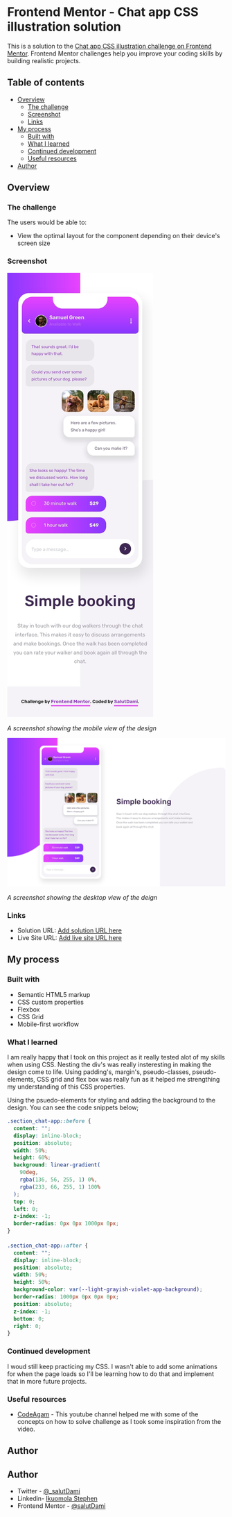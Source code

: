 # Frontend Mentor - Chat app CSS illustration solution

This is a solution to the [Chat app CSS illustration challenge on Frontend Mentor](https://www.frontendmentor.io/challenges/chat-app-css-illustration-O5auMkFqY). Frontend Mentor challenges help you improve your coding skills by building realistic projects.

## Table of contents

- [Overview](#overview)
  - [The challenge](#the-challenge)
  - [Screenshot](#screenshot)
  - [Links](#links)
- [My process](#my-process)
  - [Built with](#built-with)
  - [What I learned](#what-i-learned)
  - [Continued development](#continued-development)
  - [Useful resources](#useful-resources)
- [Author](#author)

## Overview

### The challenge

The users would be able to:

- View the optimal layout for the component depending on their device's screen size

### Screenshot

![Mobile View](./screenshots/Mobile.jpeg)

_A screenshot showing the mobile view of the design_

![Desktop View](./screenshots/Destop.jpeg)

_A screenshot showing the desktop view of the deign_

### Links

- Solution URL: [Add solution URL here](https://github.com/salutDami/chat-app)
- Live Site URL: [Add live site URL here](https://salutdami.github.io/chat-app/)

## My process

### Built with

- Semantic HTML5 markup
- CSS custom properties
- Flexbox
- CSS Grid
- Mobile-first workflow

### What I learned

I am really happy that I took on this project as it really tested alot of my skills when using CSS. Nesting the div's was really insteresting in making the design come to life. Using padding's, margin's, pseudo-classes, pseudo-elements, CSS grid and flex box was really fun as it helped me strengthing my understanding of this CSS properties.

Using the psuedo-elements for styling and adding the background to the design. You can see the code snippets below;

```css
.section_chat-app::before {
  content: "";
  display: inline-block;
  position: absolute;
  width: 50%;
  height: 60%;
  background: linear-gradient(
    90deg,
    rgba(136, 56, 255, 1) 0%,
    rgba(233, 66, 255, 1) 100%
  );
  top: 0;
  left: 0;
  z-index: -1;
  border-radius: 0px 0px 1000px 0px;
}

.section_chat-app::after {
  content: "";
  display: inline-block;
  position: absolute;
  width: 50%;
  height: 50%;
  background-color: var(--light-grayish-violet-app-background);
  border-radius: 1000px 0px 0px 0px;
  position: absolute;
  z-index: -1;
  bottom: 0;
  right: 0;
}
```

### Continued development

I woud still keep practicing my CSS. I wasn't able to add some animations for when the page loads so I'll be learning how to do that and implement that in more future projects.

### Useful resources

- [CodeAgam](https://www.youtube.com/watch?v=3snWNzmbpus) - This youtube channel helped me with some of the concepts on how to solve challenge as I took some inspiration from the video.

## Author

## Author

- Twitter - [@\_salutDami](https://www.twitter.com/_salutDami)
- Linkedin- [Ikuomola Stephen](https://www.linkedin.com/in/ikuomola-stephen/)
- Frontend Mentor - [@salutDami](https://www.frontendmentor.io/profile/salutDami)
